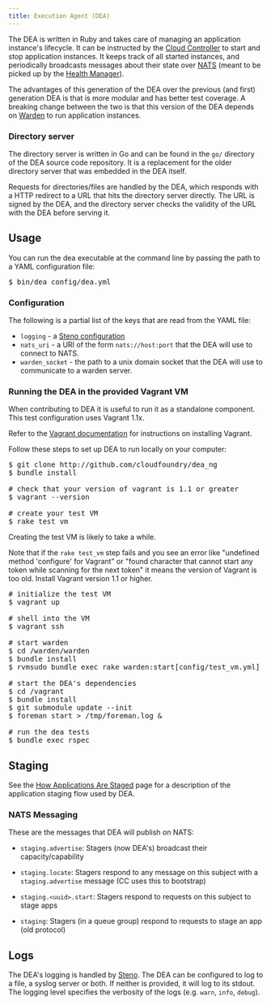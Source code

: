 ```yaml
---
title: Execution Agent (DEA)
---
```


The DEA is written in Ruby and takes care of managing an application instance's lifecycle. It can be instructed by the [Cloud Controller](./cloud-controller.html) to start and stop application instances. It keeps track of all started instances, and periodically broadcasts messages about their state over [NATS](./messaging-nats.html) (meant to be picked up by the [Health Manager](./health-manager.html)).

The advantages of this generation of the DEA over the previous (and first) generation DEA is that is more modular and has better test coverage. A breaking change between the two is that this version of the DEA depends on [Warden](./warden.html) to run application instances.

### Directory server

The directory server is written in Go and can be found in the `go/` directory of the DEA source code repository. It is a replacement for the older directory server that was embedded in the DEA itself.

Requests for directories/files are handled by the DEA, which responds with a HTTP redirect to a URL that hits the directory server directly.  The URL is signed by the DEA, and the directory server checks the validity of the URL with the DEA before serving it.

## Usage

You can run the dea executable at the command line by passing the path to a YAML configuration file:

<pre class="terminal">
$ bin/dea config/dea.yml
</pre>

### Configuration

The following is a partial list of the keys that are read from the YAML file:

* `logging` - a [Steno configuration](http://github.com/cloudfoundry/steno#from-yaml-file)
* `nats_uri` - a URI of the form `nats://host:port` that the DEA will use to connect to NATS.
* `warden_socket` - the path to a unix domain socket that the DEA will use to communicate to a warden server.

### Running the DEA in the provided Vagrant VM

When contributing to DEA it is useful to run it as a standalone component. This test configuration uses Vagrant 1.1x.

Refer to the [Vagrant documentation](http://docs.vagrantup.com/v2/installation/index.html) for instructions on installing Vagrant.

Follow these steps to set up DEA to run locally on your computer:

<pre class="terminal">
$ git clone http://github.com/cloudfoundry/dea_ng
$ bundle install

# check that your version of vagrant is 1.1 or greater
$ vagrant --version

# create your test VM
$ rake test_vm
</pre>

Creating the test VM is likely to take a while.

Note that if the `rake test_vm` step fails and you see an error like "undefined method 'configure' for Vagrant" or "found character that cannot start any token while scanning for the next token" it means the version of Vagrant is too old. Install Vagrant version 1.1 or higher.

<pre class="terminal">
# initialize the test VM
$ vagrant up

# shell into the VM
$ vagrant ssh

# start warden
$ cd /warden/warden
$ bundle install
$ rvmsudo bundle exec rake warden:start[config/test_vm.yml] > /tmp/warden.log &

# start the DEA's dependencies
$ cd /vagrant
$ bundle install
$ git submodule update --init
$ foreman start > /tmp/foreman.log &

# run the dea tests
$ bundle exec rspec
</pre>

## Staging

See the [How Applications Are Staged](./how-applications-are-staged.html) page for a description of the application staging flow used by DEA.

### NATS Messaging

These are the messages that DEA will publish on NATS: 

- `staging.advertise`: Stagers (now DEA's) broadcast their capacity/capability

- `staging.locate`: Stagers respond to any message on this subject with a
  `staging.advertise` message (CC uses this to bootstrap)

- `staging.<uuid>.start`: Stagers respond to requests on this subject to stage apps

- `staging`: Stagers (in a queue group) respond to requests to stage an app
  (old protocol)

## Logs

The DEA's logging is handled by [Steno](https://github.com/cloudfoundry/steno).  The DEA can be configured to log to a file, a syslog server or both. If neither is provided, it will log to its stdout. The logging level specifies the verbosity of the logs (e.g. `warn`, `info`, `debug`).

